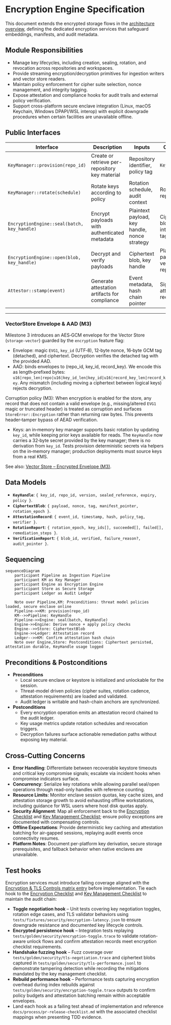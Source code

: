 # Encryption Engine Specification

This document extends the encrypted storage flows in the [architecture overview](./overview.md), defining the dedicated encryption services that safeguard embeddings, manifests, and audit metadata.

## Module Responsibilities
- Manage key lifecycles, including creation, sealing, rotation, and revocation across repositories and workspaces.
- Provide streaming encryption/decryption primitives for ingestion writers and vector store readers.
- Maintain policy enforcement for cipher suite selection, nonce management, and integrity tagging.
- Expose attestation and compliance hooks for audit trails and external policy verification.
- Support cross-platform secure enclave integration (Linux, macOS Keychain, Windows DPAPI/WSL interop) with explicit downgrade procedures when certain facilities are unavailable offline.

## Public Interfaces

| Interface | Description | Inputs | Outputs |
|-----------|-------------|--------|---------|
| `KeyManager::provision(repo_id)` | Create or retrieve per-repository key material | Repository identifier, policy tag | `KeyHandle` |
| `KeyManager::rotate(schedule)` | Rotate keys according to policy | Rotation schedule, audit context | Rotation report |
| `EncryptionEngine::seal(batch, key_handle)` | Encrypt payloads with authenticated metadata | Plaintext payload, key handle, nonce strategy | Ciphertext blob + integrity tag |
| `EncryptionEngine::open(blob, key_handle)` | Decrypt and verify payloads | Ciphertext blob, key handle | Plaintext payload, verification report |
| `Attestor::stamp(event)` | Generate attestation artifacts for compliance | Event metadata, hash chain pointer | Signed attestation record |

---

### VectorStore Envelope & AAD (M3)

Milestone 3 introduces an AES‑GCM envelope for the Vector Store (`storage-vector`) guarded by the `encryption` feature flag:

- Envelope: magic `EVG1`, `key_id` (UTF‑8), 12‑byte nonce, 16‑byte GCM tag (detached), and ciphertext. Decryption verifies the detached tag with the provided AAD.
- AAD: binds envelopes to (repo_id, key_id, record_key). We encode this as length‑prefixed bytes: `u16|repo_len|repo|u16|key_id_len|key_id|u16|record_key_len|record_key`. Any mismatch (including moving a ciphertext between logical keys) rejects decryption.

Corruption policy (M3): When encryption is enabled for the store, any record that does not contain a valid envelope (e.g., missing/altered `EVG1` magic or truncated header) is treated as corruption and surfaces `StoreError::Encryption` rather than returning raw bytes. This prevents header‑tamper bypass of AEAD verification.
 - Keys: an in‑memory key manager supports basic rotation by updating `key_id`, while keeping prior keys available for reads. The `KeyHandle` now carries a 32‑byte secret provided by the key manager; there is no derivation from `key_id`. Tests provision deterministic secrets via helpers on the in‑memory manager; production deployments must source keys from a real KMS.

See also: [Vector Store – Encrypted Envelope (M3)](./vector-store.md#encrypted-envelope-m3).

## Data Models
- **`KeyHandle`**: `{ key_id, repo_id, version, sealed_reference, expiry, policy }`.
- **`CiphertextBlob`**: `{ payload, nonce, tag, manifest_pointer, rotation_epoch }`.
- **`AttestationRecord`**: `{ event_id, timestamp, hash, policy_tag, verifier }`.
- **`RotationReport`**: `{ rotation_epoch, key_ids[], succeeded[], failed[], remediation_steps }`.
- **`VerificationReport`**: `{ blob_id, verified, failure_reason?, audit_pointer }`.

## Sequencing

```mermaid
sequenceDiagram
    participant Pipeline as Ingestion Pipeline
    participant KM as Key Manager
    participant Engine as Encryption Engine
    participant Store as Secure Storage
    participant Ledger as Audit Ledger

    Note over Pipeline,KM: Preconditions: threat model policies loaded, secure enclave online
    Pipeline->>KM: provision(repo_id)
    KM-->>Pipeline: KeyHandle
    Pipeline->>Engine: seal(batch, KeyHandle)
    Engine->>Engine: Derive nonce + apply policy checks
    Engine-->>Store: CiphertextBlob
    Engine->>Ledger: Attestation record
    Ledger-->>KM: Confirm attestation hash chain
    Note over Engine,Store: Postconditions: Ciphertext persisted, attestation durable, KeyHandle usage logged
```

## Preconditions & Postconditions
- **Preconditions**
  - Local secure enclave or keystore is initialized and unlockable for the session.
  - Threat-model driven policies (cipher suites, rotation cadence, attestation requirements) are loaded and validated.
  - Audit ledger is writable and hash-chain anchors are synchronized.
- **Postconditions**
  - Every encryption operation emits an attestation record chained to the audit ledger.
  - Key usage metrics update rotation schedules and revocation triggers.
  - Decryption failures surface actionable remediation paths without exposing key material.

## Cross-Cutting Concerns
- **Error Handling**: Differentiate between recoverable keystore timeouts and critical key compromise signals; escalate via incident hooks when compromise indicators surface.
- **Concurrency**: Serialize key rotations while allowing parallel seal/open operations through read-only handles with reference counting.
- **Resource Limits**: Monitor enclave session quotas, key cache sizes, and attestation storage growth to avoid exhausting offline workstations, including guidance for WSL users where host disk quotas apply.
- **Security Alignment**: Map all enforcement back to the [Encryption Checklist](../security/threat-model.md#encryption-checklist) and [Key Management Checklist](../security/threat-model.md#key-management-checklist); ensure policy exceptions are documented with compensating controls.
- **Offline Expectations**: Provide deterministic key caching and attestation batching for air-gapped sessions, replaying audit events once connectivity resumes.
- **Platform Notes**: Document per-platform key derivation, secure storage prerequisites, and fallback behavior when native enclaves are unavailable.

## Test hooks
Encryption services must introduce failing coverage aligned with the [Encryption & TLS Controls matrix entry](../testing/test-matrix.md#encryption--tls-controls) before implementation. Tie each hook to the [Encryption Checklist](../security/threat-model.md#encryption-checklist) and [Key Management Checklist](../security/threat-model.md#key-management-checklist) to maintain the audit chain:
- **Toggle negotiation hook** – Unit tests covering key negotiation toggles, rotation edge cases, and TLS validator behaviors using `tests/fixtures/security/encryption-latency.json` to ensure downgrade resistance and documented key lifecycle controls.
- **Encrypted persistence hook** – Integration tests replaying `tests/golden/security/encryption-toggle.trace` to validate rotation-aware unlock flows and confirm attestation records meet encryption checklist requirements.
- **Handshake fuzzing hook** – Fuzz coverage over `tests/golden/security/tls-negotiation.trace` and ciphertext blobs captured in `tests/golden/security/tls-performance.jsonl` to demonstrate tampering detection while recording the mitigations mandated by the key management checklist.
- **Rebuild performance hook** – Performance tests capturing encryption overhead during index rebuilds against `tests/golden/security/encryption-toggle.trace` outputs to confirm policy budgets and attestation batching remain within acceptable envelopes.
- Land each hook as a failing test ahead of implementation and reference `docs/process/pr-release-checklist.md` with the associated checklist mappings when presenting TDD evidence.
